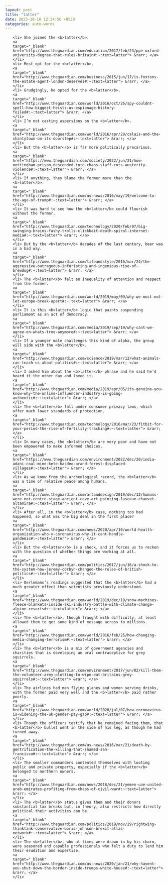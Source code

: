 ```yaml
---
layout: post
title: "latter"
date: 2023-10-10 12:34:56 +0530
categories: auto-words
---
```

<ol>

    <li> She joined the <b>latter</b>.
    <a 
    target="_blank" 
    href="http://www.theguardian.com/education/2017/feb/23/ppe-oxford-university-degree-that-rules-britain#:~:text=latter"> &rarr; </a>
    </li>
    <li> Most opt for the <b>latter</b>.
    <a 
    target="_blank" 
    href="http://www.theguardian.com/business/2015/jun/17/is-foxtons-the-estate-agent-london-deserves#:~:text=latter"> &rarr; </a>
    </li>
    <li> Grudgingly, he opted for the <b>latter</b>.
    <a 
    target="_blank" 
    href="http://www.theguardian.com/world/2016/oct/26/spy-couldnt-spell-how-biggest-heists-us-espionage-history-foiled#:~:text=latter"> &rarr; </a>
    </li>
    <li> I’m not casting aspersions on the <b>latter</b>.
    <a 
    target="_blank" 
    href="http://www.theguardian.com/world/2016/apr/20/calais-and-the-shantytown-on-its-doorstep#:~:text=latter"> &rarr; </a>
    </li>
    <li> But the <b>latter</b> is far more politically precarious.
    <a 
    target="_blank" 
    href="https://www.theguardian.com/society/2022/jun/21/how-nottingham-prison-descended-into-chaos-staff-cuts-austerity-violence#:~:text=latter"> &rarr; </a>
    </li>
    <li> If anything, they blame the former more than the <b>latter</b>.
    <a 
    target="_blank" 
    href="http://www.theguardian.com/us-news/2016/may/19/welcome-to-the-age-of-trump#:~:text=latter"> &rarr; </a>
    </li>
    <li> It was hard to see how the <b>latter</b> could flourish without the former.
    <a 
    target="_blank" 
    href="http://www.theguardian.com/technology/2020/feb/07/big-swinging-brains-fashy-trolls-clickbait-death-spiral-internet-media#:~:text=latter"> &rarr; </a>
    </li>
    <li> But by the <b>latter</b> decades of the last century, beer was in a bad way.
    <a 
    target="_blank" 
    href="http://www.theguardian.com/lifeandstyle/2016/mar/24/the-aggressive-outrageous-infuriating-and-ingenious-rise-of-brewdog#:~:text=latter"> &rarr; </a>
    </li>
    <li> The <b>latter</b> felt an inequality of attention and respect from the former.
    <a 
    target="_blank" 
    href="http://www.theguardian.com/world/2019/may/09/why-we-must-not-let-europe-break-apart#:~:text=latter"> &rarr; </a>
    </li>
    <li> It is this <b>latter</b> logic that paints suspending parliament as an act of democracy.
    <a 
    target="_blank" 
    href="http://www.theguardian.com/media/2019/sep/19/why-cant-we-agree-on-whats-true-anymore#:~:text=latter"> &rarr; </a>
    </li>
    <li> If a younger male challenges this kind of alpha, the group will side with the <b>latter</b>.
    <a 
    target="_blank" 
    href="http://www.theguardian.com/science/2019/mar/12/what-animals-can-teach-us-about-politics#:~:text=latter"> &rarr; </a>
    </li>
    <li> I asked him about the <b>latter</b> phrase and he said he’d heard it the other day and loved it.
    <a 
    target="_blank" 
    href="http://www.theguardian.com/media/2019/apr/05/its-genuine-you-know-why-the-online-influencer-industry-is-going-authentic#:~:text=latter"> &rarr; </a>
    </li>
    <li> The <b>latter</b> fall under consumer privacy laws, which offer much lower standards of protection.
    <a 
    target="_blank" 
    href="http://www.theguardian.com/technology/2016/mar/23/fitbit-for-your-period-the-rise-of-fertility-tracking#:~:text=latter"> &rarr; </a>
    </li>
    <li> In many cases, the <b>latter</b> are very poor and have not been empowered to make informed choices.
    <a 
    target="_blank" 
    href="https://www.theguardian.com/environment/2022/dec/20/india-adani-coal-mine-kete-hasdeo-arand-forest-displaced-villages#:~:text=latter"> &rarr; </a>
    </li>
    <li> As we know from the archeological record, the <b>latter</b> was a time of relative peace among humans.
    <a 
    target="_blank" 
    href="http://www.theguardian.com/artanddesign/2019/dec/12/humans-were-not-centre-stage-ancient-cave-art-painting-lascaux-chauvet-altamira#:~:text=latter"> &rarr; </a>
    </li>
    <li> After all, in the <b>latter</b> case, nothing too bad happened, so what was the big deal in the first place?
    <a 
    target="_blank" 
    href="http://www.theguardian.com/news/2020/apr/10/world-health-organization-who-v-coronavirus-why-it-cant-handle-pandemic#:~:text=latter"> &rarr; </a>
    </li>
    <li> But the <b>latter</b> is a shock, and it forces us to reckon with the question of whether things are working at all.
    <a 
    target="_blank" 
    href="http://www.theguardian.com/politics/2017/jun/16/a-shock-to-the-system-how-jeremy-corbyn-changed-the-rules-of-british-politics#:~:text=latter"> &rarr; </a>
    </li>
    <li> Oerlemans’s readings suggested that the <b>latter</b> had a much greater effect than scientists previously understood.
    <a 
    target="_blank" 
    href="http://www.theguardian.com/world/2019/dec/19/snow-machines-fleece-blankets-inside-ski-industry-battle-with-climate-change-alpine-resorts#:~:text=latter"> &rarr; </a>
    </li>
    <li> The <b>latter</b>, though fraught with difficulty, at least allowed them to get some kind of message across to millions.
    <a 
    target="_blank" 
    href="http://www.theguardian.com/world/2016/feb/25/how-changing-media-changing-terrorism#:~:text=latter"> &rarr; </a>
    </li>
    <li> The <b>latter</b> is a mix of government agencies and charities that is developing an oral contraceptive for grey squirrels.
    <a 
    target="_blank" 
    href="http://www.theguardian.com/environment/2017/jun/02/kill-them-the-volunteer-army-plotting-to-wipe-out-britains-grey-squirrels#:~:text=latter"> &rarr; </a>
    </li>
    <li> The airlines had men flying planes and women serving drinks, with the former paid very well and the <b>latter</b> paid rather poorly.
    <a 
    target="_blank" 
    href="http://www.theguardian.com/world/2020/jul/07/how-coronavirus-is-widening-the-uk-gender-pay-gap#:~:text=latter"> &rarr; </a>
    </li>
    <li> Though the officers testify that he remained facing them, that <b>latter</b> bullet went in the side of his leg, as though he had turned away.
    <a 
    target="_blank" 
    href="http://www.theguardian.com/us-news/2016/mar/21/death-by-gentrification-the-killing-that-shamed-san-francisco#:~:text=latter"> &rarr; </a>
    </li>
    <li> The smaller commanders contented themselves with looting public and private property, especially if the <b>latter</b> belonged to northern owners.
    <a 
    target="_blank" 
    href="http://www.theguardian.com/news/2018/dec/21/yemen-uae-united-arab-emirates-profiting-from-chaos-of-civil-war#:~:text=latter"> &rarr; </a>
    </li>
    <li> The <b>latter</b> status gives them and their donors substantial tax breaks but, in theory, also restricts how directly political their activities can be.
    <a 
    target="_blank" 
    href="http://www.theguardian.com/politics/2019/nov/29/rightwing-thinktank-conservative-boris-johnson-brexit-atlas-network#:~:text=latter"> &rarr; </a>
    </li>
    <li> The <b>latter</b>, who at times were drawn in by his charm, were seasoned and capable professionals who felt a duty to lend him their erudition and expertise.
    <a 
    target="_blank" 
    href="http://www.theguardian.com/us-news/2020/jan/21/why-havent-you-shut-down-the-border-inside-trumps-white-house#:~:text=latter"> &rarr; </a>
    </li>